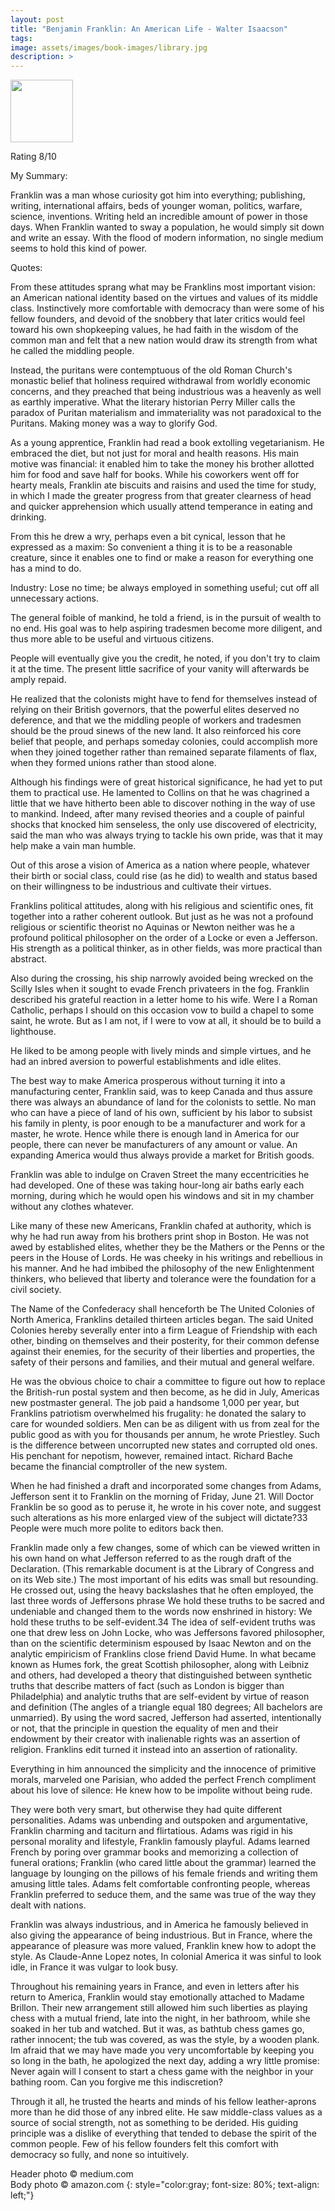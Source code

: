 ```yaml
---
layout: post
title: "Benjamin Franklin: An American Life - Walter Isaacson"
tags:
image: assets/images/book-images/library.jpg
description: >
---
```


<img src="https://images-na.ssl-images-amazon.com/images/I/517C-UTkNAL._AC_US218_.jpg " width="100">

Rating 8/10

My Summary:

Franklin was a man whose curiosity got him into everything; publishing, writing, international affairs, beds of younger woman, politics, warfare, science, inventions. Writing held an incredible amount of power in those days. When Franklin wanted to sway a population, he would simply sit down and write an essay. With the flood of modern information, no single medium seems to hold this kind of power.

Quotes:

From these attitudes sprang what may be Franklins most important vision: an American national identity based on the virtues and values of its middle class. Instinctively more comfortable with democracy than were some of his fellow founders, and devoid of the snobbery that later critics would feel toward his own shopkeeping values, he had faith in the wisdom of the common man and felt that a new nation would draw its strength from what he called the middling people.

Instead, the puritans were contemptuous of the old Roman Church's monastic belief that holiness required withdrawal from worldly economic concerns, and they preached that being industrious was a heavenly as well as earthly imperative. What the literary historian Perry Miller calls the paradox of Puritan materialism and immateriality was not paradoxical to the Puritans. Making money was a way to glorify God.

As a young apprentice, Franklin had read a book extolling vegetarianism. He embraced the diet, but not just for moral and health reasons. His main motive was financial: it enabled him to take the money his brother allotted him for food and save half for books. While his coworkers went off for hearty meals, Franklin ate biscuits and raisins and used the time for study, in which I made the greater progress from that greater clearness of head and quicker apprehension which usually attend temperance in eating and drinking.

From this he drew a wry, perhaps even a bit cynical, lesson that he expressed as a maxim: So convenient a thing it is to be a reasonable creature, since it enables one to find or make a reason for everything one has a mind to do.

Industry: Lose no time; be always employed in something useful; cut off all unnecessary actions.

The general foible of mankind, he told a friend, is in the pursuit of wealth to no end. His goal was to help aspiring tradesmen become more diligent, and thus more able to be useful and virtuous citizens.

People will eventually give you the credit, he noted, if you don't try to claim it at the time. The present little sacrifice of your vanity will afterwards be amply repaid.

He realized that the colonists might have to fend for themselves instead of relying on their British governors, that the powerful elites deserved no deference, and that we the middling people of workers and tradesmen should be the proud sinews of the new land. It also reinforced his core belief that people, and perhaps someday colonies, could accomplish more when they joined together rather than remained separate filaments of flax, when they formed unions rather than stood alone.

Although his findings were of great historical significance, he had yet to put them to practical use. He lamented to Collins on that he was chagrined a little that we have hitherto been able to discover nothing in the way of use to mankind. Indeed, after many revised theories and a couple of painful shocks that knocked him senseless, the only use discovered of electricity, said the man who was always trying to tackle his own pride, was that it may help make a vain man humble.

Out of this arose a vision of America as a nation where people, whatever their birth or social class, could rise (as he did) to wealth and status based on their willingness to be industrious and cultivate their virtues.

Franklins political attitudes, along with his religious and scientific ones, fit together into a rather coherent outlook. But just as he was not a profound religious or scientific theorist no Aquinas or Newton neither was he a profound political philosopher on the order of a Locke or even a Jefferson. His strength as a political thinker, as in other fields, was more practical than abstract.

Also during the crossing, his ship narrowly avoided being wrecked on the Scilly Isles when it sought to evade French privateers in the fog. Franklin described his grateful reaction in a letter home to his wife. Were I a Roman Catholic, perhaps I should on this occasion vow to build a chapel to some saint, he wrote. But as I am not, if I were to vow at all, it should be to build a lighthouse.

He liked to be among people with lively minds and simple virtues, and he had an inbred aversion to powerful establishments and idle elites.

The best way to make America prosperous without turning it into a manufacturing center, Franklin said, was to keep Canada and thus assure there was always an abundance of land for the colonists to settle. No man who can have a piece of land of his own, sufficient by his labor to subsist his family in plenty, is poor enough to be a manufacturer and work for a master, he wrote. Hence while there is enough land in America for our people, there can never be manufacturers of any amount or value. An expanding America would thus always provide a market for British goods.

Franklin was able to indulge on Craven Street the many eccentricities he had developed. One of these was taking hour-long air baths early each morning, during which he would open his windows and sit in my chamber without any clothes whatever.

Like many of these new Americans, Franklin chafed at authority, which is why he had run away from his brothers print shop in Boston. He was not awed by established elites, whether they be the Mathers or the Penns or the peers in the House of Lords. He was cheeky in his writings and rebellious in his manner. And he had imbibed the philosophy of the new Enlightenment thinkers, who believed that liberty and tolerance were the foundation for a civil society.

The Name of the Confederacy shall henceforth be The United Colonies of North America, Franklins detailed thirteen articles began. The said United Colonies hereby severally enter into a firm League of Friendship with each other, binding on themselves and their posterity, for their common defense against their enemies, for the security of their liberties and properties, the safety of their persons and families, and their mutual and general welfare.

He was the obvious choice to chair a committee to figure out how to replace the British-run postal system and then become, as he did in July, Americas new postmaster general. The job paid a handsome 1,000 per year, but Franklins patriotism overwhelmed his frugality: he donated the salary to care for wounded soldiers. Men can be as diligent with us from zeal for the public good as with you for thousands per annum, he wrote Priestley. Such is the difference between uncorrupted new states and corrupted old ones. His penchant for nepotism, however, remained intact. Richard Bache became the financial comptroller of the new system.

When he had finished a draft and incorporated some changes from Adams, Jefferson sent it to Franklin on the morning of Friday, June 21. Will Doctor Franklin be so good as to peruse it, he wrote in his cover note, and suggest such alterations as his more enlarged view of the subject will dictate?33 People were much more polite to editors back then.

Franklin made only a few changes, some of which can be viewed written in his own hand on what Jefferson referred to as the rough draft of the Declaration. (This remarkable document is at the Library of Congress and on its Web site.) The most important of his edits was small but resounding. He crossed out, using the heavy backslashes that he often employed, the last three words of Jeffersons phrase We hold these truths to be sacred and undeniable and changed them to the words now enshrined in history: We hold these truths to be self-evident.34 The idea of self-evident truths was one that drew less on John Locke, who was Jeffersons favored philosopher, than on the scientific determinism espoused by Isaac Newton and on the analytic empiricism of Franklins close friend David Hume. In what became known as Humes fork, the great Scottish philosopher, along with Leibniz and others, had developed a theory that distinguished between synthetic truths that describe matters of fact (such as London is bigger than Philadelphia) and analytic truths that are self-evident by virtue of reason and definition (The angles of a triangle equal 180 degrees; All bachelors are unmarried). By using the word sacred, Jefferson had asserted, intentionally or not, that the principle in question the equality of men and their endowment by their creator with inalienable rights was an assertion of religion. Franklins edit turned it instead into an assertion of rationality.

Everything in him announced the simplicity and the innocence of primitive morals, marveled one Parisian, who added the perfect French compliment about his love of silence: He knew how to be impolite without being rude.

They were both very smart, but otherwise they had quite different personalities. Adams was unbending and outspoken and argumentative, Franklin charming and taciturn and flirtatious. Adams was rigid in his personal morality and lifestyle, Franklin famously playful. Adams learned French by poring over grammar books and memorizing a collection of funeral orations; Franklin (who cared little about the grammar) learned the language by lounging on the pillows of his female friends and writing them amusing little tales. Adams felt comfortable confronting people, whereas Franklin preferred to seduce them, and the same was true of the way they dealt with nations.

Franklin was always industrious, and in America he famously believed in also giving the appearance of being industrious. But in France, where the appearance of pleasure was more valued, Franklin knew how to adopt the style. As Claude-Anne Lopez notes, In colonial America it was sinful to look idle, in France it was vulgar to look busy.

Throughout his remaining years in France, and even in letters after his return to America, Franklin would stay emotionally attached to Madame Brillon. Their new arrangement still allowed him such liberties as playing chess with a mutual friend, late into the night, in her bathroom, while she soaked in her tub and watched. But it was, as bathtub chess games go, rather innocent; the tub was covered, as was the style, by a wooden plank. Im afraid that we may have made you very uncomfortable by keeping you so long in the bath, he apologized the next day, adding a wry little promise: Never again will I consent to start a chess game with the neighbor in your bathing room. Can you forgive me this indiscretion?

Through it all, he trusted the hearts and minds of his fellow leather-aprons more than he did those of any inbred elite. He saw middle-class values as a source of social strength, not as something to be derided. His guiding principle was a dislike of everything that tended to debase the spirit of the common people. Few of his fellow founders felt this comfort with democracy so fully, and none so intuitively.

Header photo &copy; medium.com<br>
Body photo &copy; amazon.com
{: style="color:gray; font-size: 80%; text-align: left;"}
